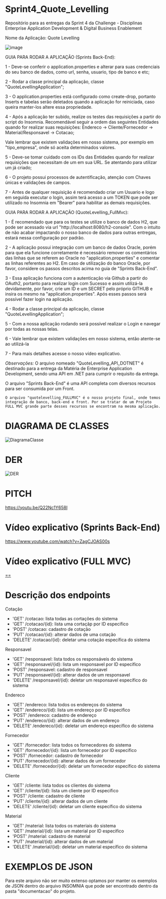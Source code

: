 # Sprint4_Quote_Levelling
Repositório para as entregas da Sprint 4 da Challenge - Disciplinas Enterprise Application Development &amp; Digital Business Enablement


Nome da Aplicação: Quote Levelling


![image](https://github.com/HebertLins/Sprint-1-JAVA/assets/111543334/cfad3699-e26c-4688-ba36-528b5e970c8a)

GUIA PARA RODAR A APLICAÇÃO (Sprints Back-End):

1 - Deve-se conferir o application.properties e alterar para suas credenciais do seu banco de dados, como url, senha, usuario, tipo de banco e etc;

2 - Rodar a classe principal da aplicação, classe "QuoteLevellingApplication";

3 - O application.properties está configurado como create-drop, portanto Inserts e tabelas serão deletados quando a aplicação for reiniciada, caso queira manter-los altere essa propriedade.

4 - Após a aplicação ter subido, realize os testes das requisições a partir do script do Insomnia. Recomendável seguir a ordem das seguintes Entidades quando for realizar suas requisições:
Endereco -> Cliente/Fornecedor -> Material/Responsavel -> Cotacao;

Vale lembrar que existem validações em nosso sistema, por exemplo em "tipo_empresa", onde só aceita determinados valores.

5 - Deve-se tomar cuidado com os IDs das Entidades quando for realizar requisições que necessitam de um em sua URL. Se atentando para utilizar um já criado;

6 - O projeto possui processos de autentificação, atenção com Chaves únicas e validações de campos.

7 - Antes de qualquer requisição é recomendado criar um Usuario e logo em seguida executar o login, assim terá acesso a um TOKEN que pode ser utilizado no Insomnia em "Bearer" para habilitar as demais requisições.


GUIA PARA RODAR A APLICAÇÃO (QuoteLevelling_FullMvc):

1 - É recomendado que para os testes se utilize o banco de dados H2, que pode ser acessado via url "http://localhost:8080/h2-console". Com o intuito de não acabar impactando o nosso banco de dados para outras entregas, estará nessa configuração por padrão.

2 - A aplicação possui integração com um banco de dados Oracle, porém para que ela funcione corretamente é necessário remover os comentários das linhas que se referem ao Oracle no "application.properties" e comentar as linhas referentes ao H2. Em caso de utilização do banco Oracle, por favor, considere os passos descritos acima no guia de "Sprints Back-End".

3 - Essa aplicação funciona com a autenticação via Github a partir do OAuth2, portanto para realizar login com Sucesso e assim utilizá-la devidamente, por favor, crie um ID e um SECRET pelo próprio GITHUB e insira os mesmo na "application.properties". Após esses passos será possível fazer login na aplicação.

4 - Rodar a classe principal da aplicação, classe "QuoteLevellingApplication";

5 - Com a nossa aplicação rodando será possível realizar o Login e navegar por todas as nossas telas.

6 - Vale lembrar que existem validações em nosso sistema, então atente-se ao utilizá-la

7 - Para mais detalhes acesse o nosso vídeo explicativo.


*Observações:*  O arquivo nomeado "QuoteLevelling_API_DOTNET" é destinado para a entrega da Matéria de Enterprise Application Development, sendo uma API em .NET para cumprir o requisito da entrega.
  
  O arquivo "Sprints Back-End" é uma API completa com diversos recursos para ser consumida por um Front.

    O arquivo "quotelevelling_FULLMVC" é o nosso projeto final, onde temos integração de banco, back-end e front. Por se tratar de um Projeto FULL MVC grande parte desses recursos se encontram na mesma aplicação.


# DIAGRAMA DE CLASSES

![DiagramaClasse](https://github.com/HebertLins/Sprint2_Quote_Levelling_BackEnd/assets/111543334/f20510fd-6cf8-49fb-94db-62bc3439cfe6)



# DER

![DER](https://github.com/HebertLins/Sprint-1-JAVA/assets/111543334/ee7e01aa-d829-4410-866a-5633f3a88832)


# PITCH

https://youtu.be/Q22Nc1Y658I

# Vídeo explicativo (Sprints Back-End)

https://www.youtube.com/watch?v=ZagCJOAS00s

# Vídeo explicativo (FULL MVC)

[==](https://youtu.be/KycuApy_n0Y)

# Descrição dos endpoints

Cotação

- 'GET'     /cotacao: lista todas as cortações do sistema
- 'GET'     /cotacao/{id}: lista uma cortaçãp por ID especifico
- 'POST'    /cotacao: cadastro de cotação
- 'PUT'     /cotacao/{id}: alterar dados de uma cotação
- 'DELETE'  /cotacao/{id}: deletar uma cotação específica do sistema

Responsavel

- 'GET'     /responsavel: lista todos os responsáveis do sistema
- 'GET'     /responsavel/{id}: lista um responsavel por ID especifico
- 'POST'    /responsavel: cadastro de responsavel
- 'PUT'     /responsavel/{id}: alterar dados de um responsavel
- 'DELETE'  /responsavel/{id}: deletar um responsavel específico do sistema

Endereco

- 'GET'     /endereco: lista todos os endereços do sistema
- 'GET'     /endereco/{id}: lista um endereço por ID especifico
- 'POST'    /endereco: cadastro de endereço
- 'PUT'     /endereco/{id}: alterar dados de um endereço
- 'DELETE'  /endereco/{id}: deletar um endereço específico do sistema

Fornecedor

- 'GET'     /fornecedor: lista todos os fornecedores do sistema
- 'GET'     /fornecedor/{id}: lista um fornecedor por ID especifico
- 'POST'    /fornecedor: cadastro de fornecedor
- 'PUT'     /fornecedor/{id}: alterar dados de um fornecedor
- 'DELETE'  /fornecedor/{id}: deletar um fornecedor específico do sistema

Cliente

- 'GET'     /cliente: lista todos os clientes do sistema
- 'GET'     /cliente/{id}: lista um cliente por ID especifico
- 'POST'    /cliente: cadastro de cliente
- 'PUT'     /cliente/{id}: alterar dados de um cliente
- 'DELETE'  /cliente/{id}: deletar um cliente específico do sistema

Material

- 'GET'     /material: lista todos os materiais do sistema
- 'GET'     /material/{id}: lista um material por ID especifico
- 'POST'    /material: cadastro de material
- 'PUT'     /material/{id}: alterar dados de um material
- 'DELETE'  /material/{id}: deletar um material específico do sistema

# EXEMPLOS DE JSON

Para este arquivo não ser muito extenso optamos por manter os exemplos de JSON dentro do arquivo INSOMNIA que pode ser encontrado dentro da pasta "documentacao" do projeto.
